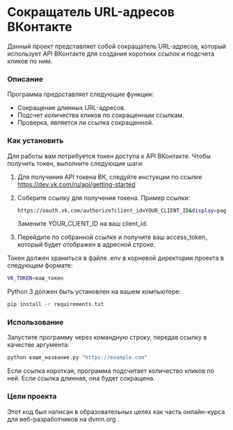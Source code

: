# **Сокращатель URL-адресов ВКонтакте**
Данный проект представляет собой сокращатель URL-адресов, который использует API ВКонтакте для создания коротких ссылок и подсчета кликов по ним.

### Описание
Программа предоставляет следующие функции:
- Сокращение длинных URL-адресов.
- Подсчет количества кликов по сокращенным ссылкам.
- Проверка, является ли ссылка сокращенной.

### Как установить
Для работы вам потребуется токен доступа к API ВКонтакте. Чтобы получить токен, выполните следующие шаги:
1. Для получения API токена ВК, следуйте инстукции по ссылке https://dev.vk.com/ru/api/getting-started
2. Соберите ссылку для получения токена. Пример ссылки:
    ```bash
    https://oauth.vk.com/authorize?client_id=YOUR_CLIENT_ID&display=page&scope=links&response_type=token&v=5.199
    ```
    Замените YOUR_CLIENT_ID на ваш client_id.

3. Перейдите по собранной ссылке и получите ваш access_token, который будет отображен в адресной строке.

Токен должен храниться в файле .env в корневой директории проекта в следующем формате:

```bash
VK_TOKEN=ваш_токен
```
Python 3 должен быть установлен на вашем компьютере:
```bash
pip install -r requirements.txt
```
### Использование

Запустите программу через командную строку, передав ссылку в качестве аргумента:
```bash
python ваше_название.py "https://example.com"
```
Если ссылка короткая, программа подсчитает количество кликов по ней. Если ссылка длинная, она будет сокращена.

### Цели проекта

Этот код был написан в образовательных целях как часть онлайн-курса для веб-разработчиков на dvmn.org .
